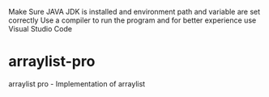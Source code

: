 Make Sure JAVA JDK is installed and environment path and variable are set correctly
Use a compiler to run the program and for better experience use Visual Studio Code
# arraylist-pro
arraylist pro - Implementation of arraylist
